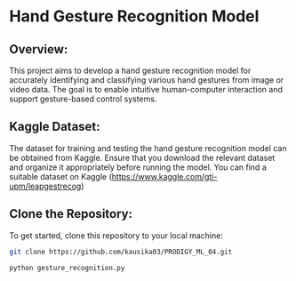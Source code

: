 # Hand Gesture Recognition Model

## Overview:

This project aims to develop a hand gesture recognition model for accurately identifying and classifying various hand gestures from image or video data. The goal is to enable intuitive human-computer interaction and support gesture-based control systems.





## Kaggle Dataset:

The dataset for training and testing the hand gesture recognition model can be obtained from Kaggle. Ensure that you download the relevant dataset and organize it appropriately before running the model. You can find a suitable dataset on Kaggle (https://www.kaggle.com/gti-upm/leapgestrecog)



## Clone the Repository:

To get started, clone this repository to your local machine:

```bash
git clone https://github.com/kausika03/PRODIGY_ML_04.git
```



```bash
python gesture_recognition.py
```


